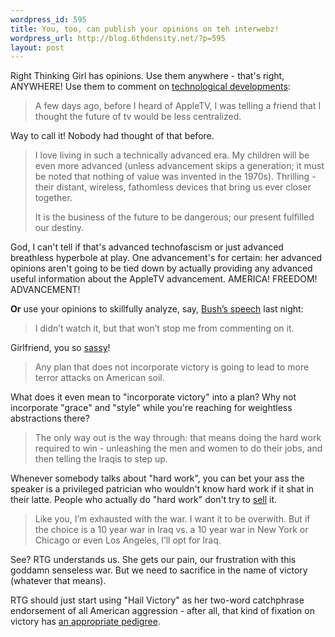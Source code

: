```yaml
--- 
wordpress_id: 595
title: You, too, can publish your opinions on teh interwebz!
wordpress_url: http://blog.6thdensity.net/?p=595
layout: post
---
```

Right Thinking Girl has opinions. Use them anywhere - that's right, ANYWHERE! Use them to comment on <a href="http://rightthinkinggirl.com/2007/01/11/appletv/">technological developments</a>:
<blockquote>A few days ago, before I heard of AppleTV, I was telling a friend that I thought the future of tv would be less centralized.</blockquote>
Way to call it!  Nobody had thought of that before.
<blockquote>I love living in such a technically advanced era. My children will be even more advanced (unless advancement skips a generation; it must be noted that nothing of value was invented in the 1970s). Thrilling - their distant, wireless, fathomless devices that bring us ever closer together.

It is the business of the future to be dangerous; our present fulfilled our destiny.</blockquote>
God, I can't tell if that's advanced technofascism or just advanced breathless hyperbole at play.  One advancement's for certain: her advanced opinions aren't going to be tied down by actually providing any advanced useful information about the AppleTV advancement.  AMERICA!  FREEDOM!  ADVANCEMENT!

<strong>Or</strong> use your opinions to skillfully analyze, say, <a href="http://rightthinkinggirl.com/2007/01/11/bushs-speech/">Bush’s speech</a> last night:
<blockquote>I didn’t watch it, but that won’t stop me from commenting on it.</blockquote>
Girlfriend, you so <u>sassy</u>!
<blockquote>Any plan that does not incorporate victory is going to lead to more terror attacks on American soil.</blockquote>
What does it even mean to "incorporate victory" into a plan?  Why not incorporate "grace" and "style" while you're reaching for weightless abstractions there?
<blockquote>The only way out is the way through: that means doing the hard work required to win - unleashing the men and women to do their jobs, and then telling the Iraqis to step up.</blockquote>
Whenever somebody talks about "hard work", you can bet your ass the speaker is a privileged patrician who wouldn't know hard work if it shat in their latte.  People who actually do "hard work" don't try to <u>sell</u> it.
<blockquote>Like you, I’m exhausted with the war. I want it to be overwith. But if the choice is a 10 year war in Iraq vs. a 10 year war in New York or Chicago or even Los Angeles, I’ll opt for Iraq.</blockquote>
See?  RTG understands us.  She gets our pain, our frustration with this goddamn senseless war.  But we need to sacrifice in the name of victory (whatever that means).

RTG should just start using "Hail Victory" as her two-word catchphrase endorsement of all American aggression - after all, that kind of fixation on victory has <a href="http://www.urbandictionary.com/define.php?term=Sieg+Heil&defid=1001572">an appropriate pedigree</a>.
